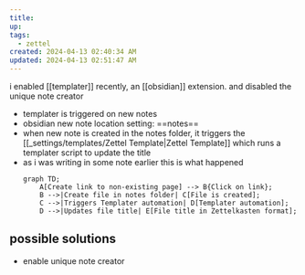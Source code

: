 ```yaml
---
title:
up: 
tags:
  - zettel
created: 2024-04-13 02:40:34 AM
updated: 2024-04-13 02:51:47 AM
---
```


i enabled [[templater]] recently, an [[obsidian]] extension. 
and disabled the unique note creator 

- templater is triggered on new notes 
- obsidian new note location setting: ==notes==
- when new note is created in the notes folder, it triggers the [[_settings/templates/Zettel Template|Zettel Template]] which runs a templater script to update the title 
- as i was writing in some note earlier this is what happened
	```mermaid
	graph TD;
	    A[Create link to non-existing page] --> B{Click on link};
	    B -->|Create file in notes folder| C[File is created];
	    C -->|Triggers Templater automation| D[Templater automation];
	    D -->|Updates file title| E[File title in Zettelkasten format];
	
	```

## possible solutions
- enable unique note creator 

